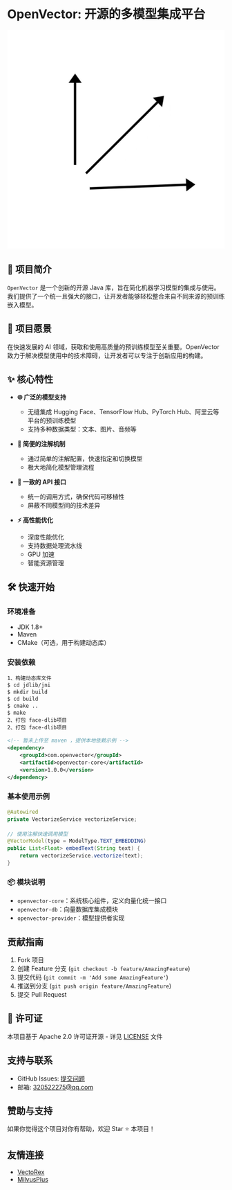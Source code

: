 # OpenVector: 开源的多模型集成平台
![logo](logo.jpg)

## 🚀 项目简介

`OpenVector` 是一个创新的开源 Java 库，旨在简化机器学习模型的集成与使用。我们提供了一个统一且强大的接口，让开发者能够轻松整合来自不同来源的预训练嵌入模型。

## 🎯 项目愿景

在快速发展的 AI 领域，获取和使用高质量的预训练模型至关重要。OpenVector 致力于解决模型使用中的技术障碍，让开发者可以专注于创新应用的构建。

## ✨ 核心特性

- **🌐 广泛的模型支持**
  - 无缝集成 Hugging Face、TensorFlow Hub、PyTorch Hub、阿里云等平台的预训练模型
  - 支持多种数据类型：文本、图片、音频等

- **🔧 简便的注解机制**
  - 通过简单的注解配置，快速指定和切换模型
  - 极大地简化模型管理流程

- **🔄 一致的 API 接口**
  - 统一的调用方式，确保代码可移植性
  - 屏蔽不同模型间的技术差异

- **⚡ 高性能优化**
  - 深度性能优化
  - 支持数据处理流水线
  - GPU 加速
  - 智能资源管理

## 🛠️ 快速开始

### 环境准备

- JDK 1.8+
- Maven
- CMake（可选，用于构建动态库）

### 安装依赖

```shell
1、构建动态库文件
$ cd jdlib/jni
$ mkdir build
$ cd build
$ cmake ..
$ make 
2、打包 face-dlib项目
2、打包 face-dlib项目
```

```xml
<!-- 暂未上传至 maven ，提供本地依赖示例 -->
<dependency>
    <groupId>com.openvector</groupId>
    <artifactId>openvector-core</artifactId>
    <version>1.0.0</version>
</dependency>
```

### 基本使用示例

```java
@Autowired
private VectorizeService vectorizeService;

// 使用注解快速调用模型
@VectorModel(type = ModelType.TEXT_EMBEDDING)
public List<Float> embedText(String text) {
    return vectorizeService.vectorize(text);
}
```

### 📦 模块说明

- `openvector-core`：系统核心组件，定义向量化统一接口
- `openvector-db`：向量数据库集成模块
- `openvector-provider`：模型提供者实现

## 贡献指南

1. Fork 项目
2. 创建 Feature 分支 (`git checkout -b feature/AmazingFeature`)
3. 提交代码 (`git commit -m 'Add some AmazingFeature'`)
4. 推送到分支 (`git push origin feature/AmazingFeature`)
5. 提交 Pull Request

## 📄 许可证

本项目基于 Apache 2.0 许可证开源 - 详见 [LICENSE](LICENSE) 文件

## 支持与联系

- GitHub Issues: [提交问题](https://gitee.com/cencxc/open-vector/issues)
- 邮箱: 320522275@qq.com

## 赞助与支持

如果你觉得这个项目对你有帮助，欢迎 Star ⭐ 本项目！

## 友情连接
- [VectoRex](https://gitee.com/giteeClass/VectoRex)
- [MilvusPlus](https://gitee.com/dromara/MilvusPlus)
